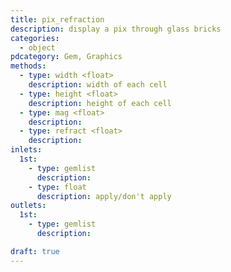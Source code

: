 ```yaml
---
title: pix_refraction
description: display a pix through glass bricks
categories:
  - object
pdcategory: Gem, Graphics
methods:
  - type: width <float>
    description: width of each cell
  - type: height <float>
    description: height of each cell
  - type: mag <float>
    description:
  - type: refract <float>
    description: 
inlets:
  1st:
    - type: gemlist
      description:
    - type: float
      description: apply/don't apply
outlets:
  1st:
    - type: gemlist
      description:

draft: true
---
```

